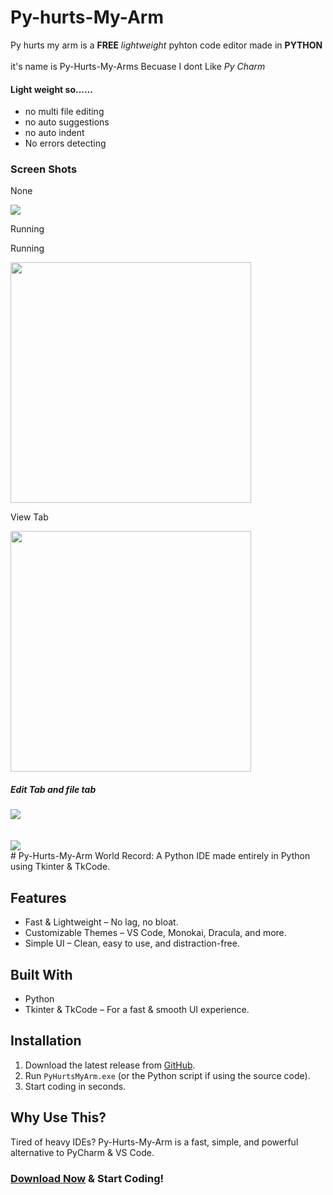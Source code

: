 # Py-hurts-My-Arm
Py hurts my arm is a **FREE** *lightweight* pyhton code editor made in **PYTHON**
<br>
<br>
it's name is Py-Hurts-My-Arms Becuase I dont Like *Py Charm*
<h4>Light weight so......</h4>
<ul>
  <li>no multi file editing</li>
  <li>no auto suggestions</li>
  <li>no auto indent</li>
  <li>No errors detecting</li>
</ul>
<h3>Screen Shots</h3>
<p>None</p>
<span><image src="Screenshot 2025-01-23 224405.png" /></span>
<p>Running</p>
<p>Running</p><span><image src="Screenshot 2025-01-23 224857.png" height=385 /> </span><p>View Tab</p><span> <image src="Screenshot 2025-01-23 225009.png" height=385/></span>
<h5>Edit Tab and file tab</h5>
<span><image src="Screenshot 2025-01-23 225215.png" /></span>
<br>
<br>
<br>
<span><image src="Screenshot 2025-01-23 225225.png" /></span>
<br>
# Py-Hurts-My-Arm  
World Record: A Python IDE made entirely in Python using Tkinter & TkCode.  

## Features  
- Fast & Lightweight – No lag, no bloat.  
- Customizable Themes – VS Code, Monokai, Dracula, and more.  
- Simple UI – Clean, easy to use, and distraction-free.  

## Built With  
- Python  
- Tkinter & TkCode – For a fast & smooth UI experience.  

## Installation  
1. Download the latest release from [GitHub](https://github.com/Exoo25/Py-hurts-My-Arm).  
2. Run `PyHurtsMyArm.exe` (or the Python script if using the source code).  
3. Start coding in seconds.  

## Why Use This?  
Tired of heavy IDEs? Py-Hurts-My-Arm is a fast, simple, and powerful alternative to PyCharm & VS Code.  

### [Download Now](https://github.com/Exoo25/Py-hurts-My-Arm) & Start Coding!  

